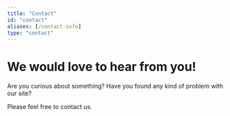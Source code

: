 ```yaml
---
title: "Contact"
id: "contact"
aliases: [/contact-info]
type: "contact"
---
```


# We would love to hear from you!

Are you curious about something?
Have you found any kind of problem with our site?

Please feel free to contact us.
